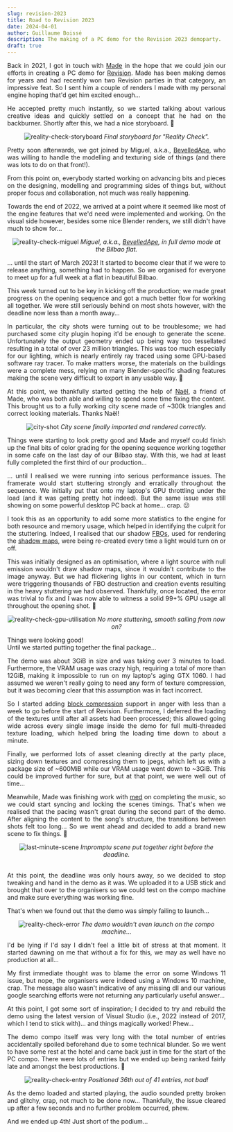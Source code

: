 ```yaml
---
slug: revision-2023
title: Road to Revision 2023
date: 2024-04-01
author: Guillaume Boissé
description: The making of a PC demo for the Revision 2023 demoparty.
draft: true
---
```


<div style="text-align: justify">

Back in 2021, I got in touch with [Made](https://www.pouet.net/user.php?who=98709) in the hope that we could join our efforts in creating a PC demo for [Revision](https://2023.revision-party.net/).
Made has been making demos for years and had recently won two Revision parties in that category, an impressive feat.
So I sent him a couple of renders I made with my personal engine hoping that'd get him excited enough...

He accepted pretty much instantly, so we started talking about various creative ideas and quickly settled on a concept that he had on the backburner.
Shortly after this, we had a nice storyboard. :slightly_smiling_face:

<div style="text-align: center;">

![reality-check-storyboard](/reality-check-storyboard.png)
*Final storyboard for "Reality Check".*

</div>

Pretty soon afterwards, we got joined by Miguel, a.k.a., [BevelledApe](https://www.pouet.net/user.php?who=106515), who was willing to handle the modelling and texturing side of things (and there was lots to do on that front!).

From this point on, everybody started working on advancing bits and pieces on the designing, modelling and programming sides of things but, without proper focus and collaboration, not much was really happening.

Towards the end of 2022, we arrived at a point where it seemed like most of the engine features that we'd need were implemented and working.
On the visual side however, besides some nice Blender renders, we still didn't have much to show for...

<div style="text-align: center;">

![reality-check-miguel](/reality-check-miguel.jpg)
*Miguel, a.k.a., [BevelledApe](https://www.pouet.net/user.php?who=106515), in full demo mode at the Bilbao flat.*

</div>

... until the start of March 2023!
It started to become clear that if we were to release anything, something had to happen.
So we organised for everyone to meet up for a full week at a flat in beautiful Bilbao.

This week turned out to be key in kicking off the production;
we made great progress on the opening sequence and got a much better flow for working all together.
We were still seriously behind on most shots however, with the deadline now less than a month away...

In particular, the city shots were turning out to be troublesome;
we had purchased some city plugin hoping it'd be enough to generate the scene.
Unfortunately the output geometry ended up being way too tessellated resulting in a total of over 23 million triangles.
This was too much especially for our lighting, which is nearly entirely ray traced using some GPU-based software ray tracer.
To make matters worse, the materials on the buildings were a complete mess, relying on many Blender-specific shading features making the scene very difficult to export in any usable way. :slightly_frowning_face:

At this point, we thankfully started getting the help of [Naël](https://demozoo.org/sceners/49100/), a friend of Made, who was both able and willing to spend some time fixing the content.
This brought us to a fully working city scene made of ~300k triangles and correct looking materials.
Thanks Naël!

<div style="text-align: center;">

![city-shot](/city-shot.jpg)
*City scene finally imported and rendered correctly.*

</div>

Things were starting to look pretty good and Made and myself could finish up the final bits of color grading for the opening sequence working together in some cafe on the last day of our Bilbao stay.
With this, we had at least fully completed the first third of our production...

... until I realised we were running into serious performance issues.
The framerate would start stuttering strongly and erratically throughout the sequence.
We initially put that onto my laptop's GPU throttling under the load (and it was getting pretty hot indeed).
But the same issue was still showing on some powerful desktop PC back at home... crap. :confused:

I took this as an opportunity to add some more statistics to the engine for both resource and memory usage, which helped in identifying the culprit for the stuttering.
Indeed, I realised that our shadow [FBOs](https://en.wikipedia.org/wiki/Framebuffer_object), used for rendering the [shadow maps](https://en.wikipedia.org/wiki/Shadow_mapping), were being re-created every time a light would turn on or off.

This was initially designed as an optimisation, where a light source with null emission wouldn't draw shadow maps, since it wouldn't contribute to the image anyway.
But we had flickering lights in our content, which in turn were triggering thousands of FBO destruction and creation events resulting in the heavy stuttering we had observed.
Thankfully, once located, the error was trivial to fix and I was now able to witness a solid 99+% GPU usage all throughout the opening shot. :slightly_smiling_face:

<div style="text-align: center;">

![reality-check-gpu-utilisation](/reality-check-gpu-utilisation.jpg)
*No more stuttering, smooth sailing from now on?*

</div>

Things were looking good!\
Until we started putting together the final package...

The demo was about 3GiB in size and was taking over 3 minutes to load.
Furthermore, the VRAM usage was crazy high, requiring a total of more than 12GiB, making it impossible to run on my laptop's aging GTX 1060.
I had assumed we weren't really going to need any form of texture compression, but it was becoming clear that this assumption was in fact incorrect.

So I started adding [block compression](https://en.wikipedia.org/wiki/S3_Texture_Compression) support in anger with less than a week to go before the start of Revision.
Furthermore, I deferred the loading of the textures until after all assets had been processed;
this allowed going wide across every single image inside the demo for full multi-threaded texture loading, which helped bring the loading time down to about a minute.

Finally, we performed lots of asset cleaning directly at the party place, sizing down textures and compressing them to jpegs, which left us with a package size of ~600MiB while our VRAM usage went down to ~3GiB.
This could be improved further for sure, but at that point, we were well out of time...

Meanwhile, Made was finishing work with [med](https://www.pouet.net/user.php?who=288) on completing the music, so we could start syncing and locking the scenes timings.
That's when we realised that the pacing wasn't great during the second part of the demo.
After aligning the content to the song's structure, the transitions between shots felt too long...
So we went ahead and decided to add a brand new scene to fix things. :slightly_smiling_face:

<div style="text-align: center;">

![last-minute-scene](/last-minute-scene.jpg)
*Impromptu scene put together right before the deadline.*

</div>

\
At this point, the deadline was only hours away, so we decided to stop tweaking and hand in the demo as it was.
We uploaded it to a USB stick and brought that over to the organisers so we could test on the compo machine and make sure everything was working fine.

That's when we found out that the demo was simply failing to launch...

<div style="text-align: center;">

![reality-check-error](/reality-check-error.jpg)
*The demo wouldn't even launch on the compo machine...*

</div>

I'd be lying if I'd say I didn't feel a little bit of stress at that moment.
It started dawning on me that without a fix for this, we may as well have no production at all...

My first immediate thought was to blame the error on some Windows 11 issue, but nope, the organisers were indeed using a Windows 10 machine, crap.
The message also wasn't indicative of any missing dll and our various google searching efforts were not returning any particularly useful answer...

At this point, I got some sort of inspiration;
I decided to try and rebuild the demo using the latest version of Visual Studio (i.e., 2022 instead of 2017, which I tend to stick with)... and things magically worked!
Phew...

The demo compo itself was very long with the total number of entries accidentally spoiled beforehand due to some technical blunder.
So we went to have some rest at the hotel and came back just in time for the start of the PC compo.
There were lots of entries but we ended up being ranked fairly late and amongst the best productions. :slightly_smiling_face:

<div style="text-align: center;">

![reality-check-entry](/reality-check-entry.jpg)
*Positioned 36th out of 41 entries, not bad!*

</div>

As the demo loaded and started playing, the audio sounded pretty broken and glitchy, crap, not much to be done now...
Thankfully, the issue cleared up after a few seconds and no further problem occurred, phew.

And we ended up 4th! Just short of the podium...

</div>
